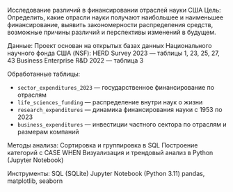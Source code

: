 Исследование различий в финансировании отраслей науки США
Цель: Определить, какие отрасли науки получают наибольшее и наименьшее финансирование, выявить закономерности распределения средств, возможные причины различий и перспективы изменений в будущем.

Данные: Проект основан на открытых базах данных Национального научного фонда США (NSF):
HERD Survey 2023 — таблицы 1, 23, 25, 27, 43
Business Enterprise R&D 2022 — таблица 3

Обработанные таблицы:
- `sector_expenditures_2023` — государственное финансирование по отраслям  
- `life_sciences_funding` — распределение внутри наук о жизни  
- `research_expenditures` — динамика финансирования науки с 1953 по 2023  
- `business_expenditures` — инвестиции частного сектора по отраслям и размерам компаний

Методы анализа:
Сортировка и группировка в SQL
Построение категорий с CASE WHEN
Визуализация и трендовый анализ в Python (Jupyter Notebook)

Инструменты:
SQL (SQLite)
Jupyter Notebook (Python 3.11)
pandas, matplotlib, seaborn
